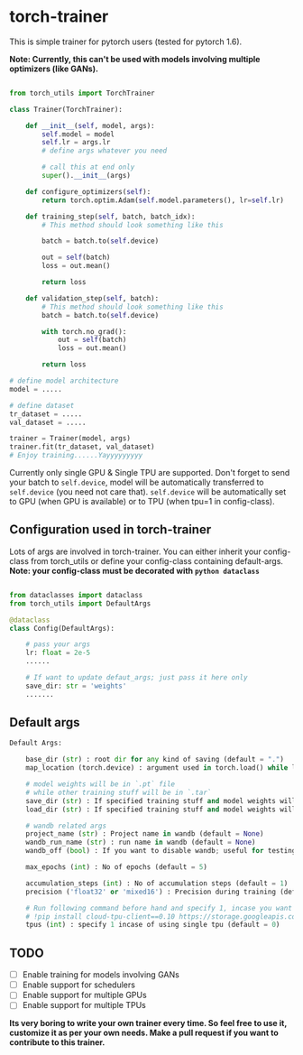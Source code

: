 # torch-trainer

This is simple trainer for pytorch users (tested for pytorch 1.6).

**Note: Currently, this can't be used with models involving multiple optimizers (like GANs).**

```python

from torch_utils import TorchTrainer

class Trainer(TorchTrainer):

    def __init__(self, model, args):
        self.model = model
        self.lr = args.lr
        # define args whatever you need

        # call this at end only
        super().__init__(args)

    def configure_optimizers(self):
        return torch.optim.Adam(self.model.parameters(), lr=self.lr)

    def training_step(self, batch, batch_idx):
        # This method should look something like this

        batch = batch.to(self.device)

        out = self(batch)
        loss = out.mean()

        return loss

    def validation_step(self, batch):
        # This method should look something like this
        batch = batch.to(self.device)

        with torch.no_grad():
            out = self(batch)
            loss = out.mean()

        return loss

# define model architecture
model = .....

# define dataset
tr_dataset = .....
val_dataset = .....

trainer = Trainer(model, args)
trainer.fit(tr_dataset, val_dataset)
# Enjoy training......Yayyyyyyyyy
```

Currently only single GPU & Single TPU are supported. Don't forget to send your batch to `self.device`, model will be automatically transferred to `self.device` (you need not care that). `self.device` will be automatically set to GPU (when GPU is available) or to TPU (when tpu=1 in config-class).

## Configuration used in torch-trainer

Lots of args are involved in torch-trainer. You can either inherit your config-class from torch_utils or define your config-class containing default-args. **Note: your config-class must be decorated with `python dataclass`**

```python

from dataclasses import dataclass
from torch_utils import DefaultArgs

@dataclass
class Config(DefaultArgs):

    # pass your args
    lr: float = 2e-5
    ......

    # If want to update defaut_args; just pass it here only
    save_dir: str = 'weights'
    .......
```

## Default args

```python
Default Args:

    base_dir (str) : root dir for any kind of saving (default = ".")
    map_location (torch.device) : argument used in torch.load() while loading model-state-dict (default = torch.device("cuda:0"))

    # model weights will be in `.pt` file 
    # while other training stuff will be in `.tar`
    save_dir (str) : If specified training stuff and model weights will be saved in this dir (default = None)
    load_dir (str) : If specified training stuff and model weights will be loaded from this dir (default = None)

    # wandb related args
    project_name (str) : Project name in wandb (default = None)
    wandb_run_name (str) : run name in wandb (default = None)
    wandb_off (bool) : If you want to disable wandb; useful for testing (default = False)

    max_epochs (int) : No of epochs (default = 5)

    accumulation_steps (int) : No of accumulation steps (default = 1)
    precision ('float32' or 'mixed16') : Precision during training (default = 'float32')

    # Run following command before hand and specify 1, incase you want to use TPUs
    # !pip install cloud-tpu-client==0.10 https://storage.googleapis.com/tpu-pytorch/wheels/torch_xla-1.6-cp36-cp36m-linux_x86_64.whl
    tpus (int) : specify 1 incase of using single tpu (default = 0)
```

## TODO

- [ ] Enable training for models involving GANs
- [ ] Enable support for schedulers
- [ ] Enable support for multiple GPUs
- [ ] Enable support for multiple TPUs

**Its very boring to write your own trainer every time. So feel free to use it, customize it as per your own needs. Make a pull request if you want to contribute to this trainer.**